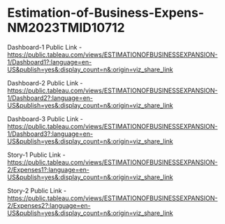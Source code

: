 # Estimation-of-Business-Expens-NM2023TMID10712


Dashboard-1 Public Link - https://public.tableau.com/views/ESTIMATIONOFBUSINESSEXPANSION-1/Dashboard1?:language=en-US&publish=yes&:display_count=n&:origin=viz_share_link

Dashboard-2 Public Link - https://public.tableau.com/views/ESTIMATIONOFBUSINESSEXPANSION-1/Dashboard2?:language=en-US&publish=yes&:display_count=n&:origin=viz_share_link

Dashboard-3 Public Link - https://public.tableau.com/views/ESTIMATIONOFBUSINESSEXPANSION-1/Dashboard3?:language=en-US&publish=yes&:display_count=n&:origin=viz_share_link

Story-1 Public Link - https://public.tableau.com/views/ESTIMATIONOFBUSINESSEXPANSION-2/Expenses1?:language=en-US&publish=yes&:display_count=n&:origin=viz_share_link

Story-2 Public Link - https://public.tableau.com/views/ESTIMATIONOFBUSINESSEXPANSION-2/Expenses2?:language=en-US&publish=yes&:display_count=n&:origin=viz_share_link
